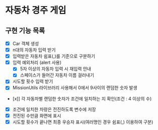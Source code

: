 # 자동차 경주 게임

## 구현 기능 목록

- [x] Car 객체 생성
- [x] n대의 자동차 입력 받기
- [x] 입력받은 자동차 쉼표(,)를 기준으로 구분하기
- [x] 입력 예외처리 (alert 사용)
  - [x] 5자 이상의 자동차 입력 시 재입력 안내
  - [x] 스페이스가 들어간 자동차 이름 걸러내기
- [x] 시도할 횟수 입력 받기
- [x] MissionUtils 라이브러리 사용해서 0에서 9사이의 랜덤한 숫자 발생
- [x]] 각 자동차별 랜덤한 숫자가 조건에 일치하는 지 확인(조건 : 4 이상의 수)
- [x] 조건에 일치한 차량은 전진하도록 변수에 저장
- [x] 전진된 수만큼 화면에 표시
- [x] 시도할 횟수가 끝나면 최종 우승자 표시(여러명인 경우 쉼표(,) 이용하여 구분)
